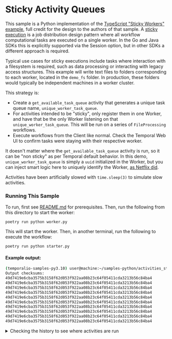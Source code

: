 # Sticky Activity Queues

This sample is a Python implementation of the [TypeScript "Sticky Workers" example](https://github.com/temporalio/samples-typescript/tree/main/activities-sticky-queues), full credit for the design to the authors of that sample. A [sticky execution](https://docs.temporal.io/tasks#sticky-execution) is a job distribution design pattern where all workflow computational tasks are executed on a single worker. In the Go and Java SDKs this is explicitly supported via the Session option, but in other SDKs a different approach is required.

Typical use cases for sticky executions include tasks where interaction with a filesystem is required, such as data processing or interacting with legacy access structures. This example will write text files to folders corresponding to each worker, located in the `demo_fs` folder. In production, these folders would typically be independent machines in a worker cluster.

This strategy is:

- Create a `get_available_task_queue` activity that generates a unique task queue name, `unique_worker_task_queue`.
- For activities intended to be "sticky", only register them in one Worker, and have that be the only Worker listening on that `unique_worker_task_queue`. This will be run on a series of `FileProcessing` workflows.
- Execute workflows from the Client like normal. Check the Temporal Web UI to confirm tasks were staying with their respective worker.

It doesn't matter where the `get_available_task_queue` activity is run, so it can be "non sticky" as per Temporal default behavior. In this demo, `unique_worker_task_queue` is simply a `uuid` initialized in the Worker, but you can inject smart logic here to uniquely identify the Worker, [as Netflix did](https://community.temporal.io/t/using-dynamic-task-queues-for-traffic-routing/3045).

Activities have been artificially slowed with `time.sleep(3)` to simulate slow activities.

### Running This Sample

To run, first see [README.md](../README.md) for prerequisites. Then, run the following from this directory to start the
worker:

    poetry run python worker.py

This will start the worker. Then, in another terminal, run the following to execute the workflow:

    poetry run python starter.py

#### Example output:

```bash
(temporalio-samples-py3.10) user@machine:~/samples-python/activities_sticky_queues$ poetry run python starter.py
Output checksums:
49d7419e6cba3575b3158f62d053f922aa08b23c64f05411cda3213b56c84ba4
49d7419e6cba3575b3158f62d053f922aa08b23c64f05411cda3213b56c84ba4
49d7419e6cba3575b3158f62d053f922aa08b23c64f05411cda3213b56c84ba4
49d7419e6cba3575b3158f62d053f922aa08b23c64f05411cda3213b56c84ba4
49d7419e6cba3575b3158f62d053f922aa08b23c64f05411cda3213b56c84ba4
49d7419e6cba3575b3158f62d053f922aa08b23c64f05411cda3213b56c84ba4
49d7419e6cba3575b3158f62d053f922aa08b23c64f05411cda3213b56c84ba4
49d7419e6cba3575b3158f62d053f922aa08b23c64f05411cda3213b56c84ba4
49d7419e6cba3575b3158f62d053f922aa08b23c64f05411cda3213b56c84ba4
49d7419e6cba3575b3158f62d053f922aa08b23c64f05411cda3213b56c84ba4
```

<details>
<summary>Checking the history to see where activities are run</summary>
All activities for the one workflow are running against the same task queue, which corresponds to unique workers:

![image](./static/all-activitites-on-same-task-queue.png)

</details>
